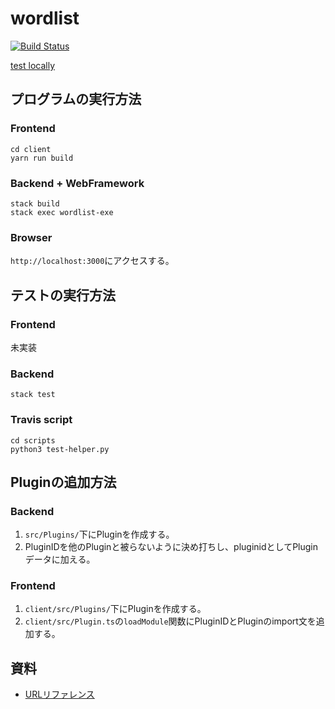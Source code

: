 # wordlist
[![Build Status](https://travis-ci.com/kanatatsu64/wordlist.svg?branch=master)](https://travis-ci.com/github/kanatatsu64/wordlist)

[test locally](http://localhost:3000)

## プログラムの実行方法

### Frontend

```shell
cd client
yarn run build
```

### Backend + WebFramework

```shell
stack build
stack exec wordlist-exe
```

### Browser

`http://localhost:3000`にアクセスする。

## テストの実行方法

### Frontend
未実装

### Backend

```shell
stack test
```

### Travis script

```shell
cd scripts
python3 test-helper.py
```

## Pluginの追加方法

### Backend

1. `src/Plugins/`下にPluginを作成する。
2. PluginIDを他のPluginと被らないように決め打ちし、pluginidとしてPluginデータに加える。

### Frontend

1. `client/src/Plugins/`下にPluginを作成する。
2. `client/src/Plugin.ts`の`loadModule`関数にPluginIDとPluginのimport文を追加する。

## 資料

- [URLリファレンス](https://github.com/kanatatsu64/wordlist/blob/master/URL.txt)
